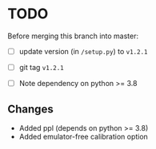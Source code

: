 # TODO

Before merging this branch into master:
- [ ] update version (in `/setup.py`) to `v1.2.1`
- [ ] git tag `v1.2.1`
- [ ] Note dependency on python >= 3.8


## Changes
- Added ppl (depends on python >= 3.8)
- Added emulator-free calibration option
